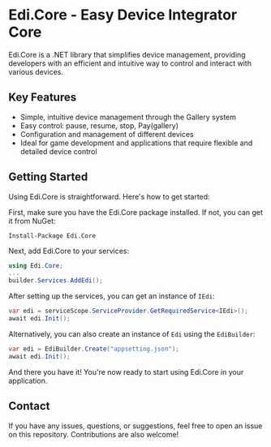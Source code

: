 ﻿# Edi.Core - Easy Device Integrator Core

Edi.Core is a .NET library that simplifies device management, providing developers with an efficient and intuitive way to control and interact with various devices. 

## Key Features

- Simple, intuitive device management through the Gallery system
- Easy control: pause, resume, stop, Pay(gallery)
- Configuration and management of different devices
- Ideal for game development and applications that require flexible and detailed device control

## Getting Started

Using Edi.Core is straightforward. Here's how to get started:

First, make sure you have the Edi.Core package installed. If not, you can get it from NuGet:

```shell
Install-Package Edi.Core
```

Next, add Edi.Core to your services:

```csharp
using Edi.Core;
...
builder.Services.AddEdi();
```

After setting up the services, you can get an instance of `IEdi`:

```csharp
var edi = serviceScope.ServiceProvider.GetRequiredService<IEdi>();
await edi.Init();
```

Alternatively, you can also create an instance of `Edi` using the `EdiBuilder`:

```csharp
var edi = EdiBuilder.Create("appsetting.json");
await edi.Init();
```

And there you have it! You're now ready to start using Edi.Core in your application.

## Contact

If you have any issues, questions, or suggestions, feel free to open an issue on this repository. Contributions are also welcome!
